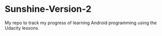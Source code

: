 # Sunshine-Version-2
My repo to track my progress of learning Android programming using the Udacity lessons.
